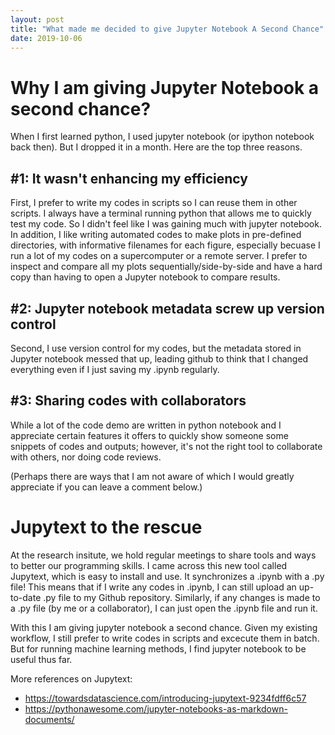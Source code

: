 ```yaml
---
layout: post
title: "What made me decided to give Jupyter Notebook A Second Chance"
date: 2019-10-06
---
```


# Why I am giving Jupyter Notebook a second chance?

When I first learned python, I used jupyter notebook (or ipython notebook back then). But I dropped it in a month. Here are the top three reasons. 

## #1: It wasn't enhancing my efficiency
First, I prefer to write my codes in scripts so I can reuse them in other scripts. I always have a terminal running python that allows me to quickly test my code. So I didn't feel like I was gaining much with jupyter notebook. In addition, I like writing automated codes to make plots in pre-defined directories, with informative filenames for each figure, especially becuase I run a lot of my codes on a supercomputer or a remote server. I prefer to inspect and compare all my plots sequentially/side-by-side and have a hard copy than having to open a Jupyter notebook to compare results. 

## #2: Jupyter notebook metadata screw up version control
Second, I use version control for my codes, but the metadata stored in Jupyter notebook messed that up, leading github to think that I changed everything even if I just saving my .ipynb regularly. 

## #3: Sharing codes with collaborators
While a lot of the code demo are written in python notebook and I appreciate certain features it offers to quickly show someone some snippets of codes and outputs; however, it's not the right tool to collaborate with others, nor doing code reviews. 

(Perhaps there are ways that I am not aware of which I would greatly appreciate if you can leave a comment below.)

# Jupytext to the rescue
At the research insitute, we hold regular meetings to share tools and ways to better our programming skills. I came across this new tool called Jupytext, which is easy to install and use. It synchronizes a .ipynb with a .py file! This means that if I write any codes in .ipynb, I can still upload an up-to-date .py file to my Github repository. Similarly, if any changes is made to a .py file (by me or a collaborator), I can just open the .ipynb file and run it. 

With this I am giving jupyter notebook a second chance. Given my existing workflow, I still prefer to write codes in scripts and excecute them in batch. But for running machine learning methods, I find jupyter notebook to be useful thus far. 

More references on Jupytext:
- https://towardsdatascience.com/introducing-jupytext-9234fdff6c57
- https://pythonawesome.com/jupyter-notebooks-as-markdown-documents/